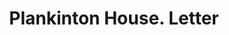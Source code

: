 ---
doi: 10.7916/D8TB2K32
date_other: '1890'
date_other_textual: 1890-1899
form: correspondence
genre:
- Letters (correspondence)
name:
- Plankinton House
object_in_context_url: https://biggert.cul.columbia.edu/items/view/ave_biggert_01616
subject_hierarchical_geographic:
- Milwaukee, Wisconsin, United States
subject_name:
- Plankinton House
title: Plankinton House. Letter
sort_title: Plankinton House. Letter
call_number: ave_biggert_01616
coordinates:
- 43.05,-87.95
pid: ave_biggert_01616
identifiers: ave_biggert_01616
thumbnail: https://derivativo-3.library.columbia.edu/iiif/2/ldpd:343894/full/!256,256/0/native.jpg
permalink: /biggert/ave_biggert_01616/
layout: iiif-image-page
---